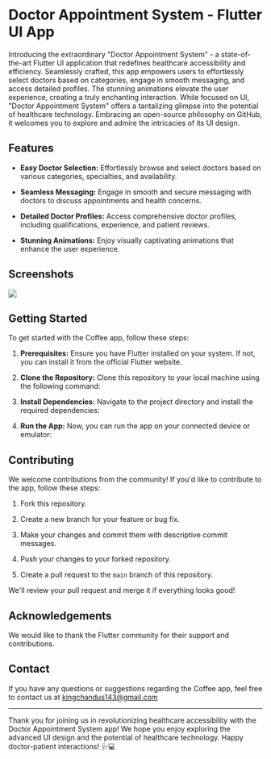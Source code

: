 # Doctor Appointment System - Flutter UI App


Introducing the extraordinary "Doctor Appointment System" - a state-of-the-art Flutter UI application that redefines healthcare accessibility and efficiency. Seamlessly crafted, this app empowers users to effortlessly select doctors based on categories, engage in smooth messaging, and access detailed profiles. The stunning animations elevate the user experience, creating a truly enchanting interaction. While focused on UI, "Doctor Appointment System" offers a tantalizing glimpse into the potential of healthcare technology. Embracing an open-source philosophy on GitHub, it welcomes you to explore and admire the intricacies of its UI design.

## Features

- **Easy Doctor Selection:** Effortlessly browse and select doctors based on various categories, specialties, and availability.

- **Seamless Messaging:** Engage in smooth and secure messaging with doctors to discuss appointments and health concerns.

- **Detailed Doctor Profiles:** Access comprehensive doctor profiles, including qualifications, experience, and patient reviews.

- **Stunning Animations:** Enjoy visually captivating animations that enhance the user experience.

## Screenshots

<img src="./ui.png">

## Getting Started

To get started with the Coffee app, follow these steps:

1. **Prerequisites:** Ensure you have Flutter installed on your system. If not, you can install it from the official Flutter website.

2. **Clone the Repository:** Clone this repository to your local machine using the following command:


3. **Install Dependencies:** Navigate to the project directory and install the required dependencies:


4. **Run the App:** Now, you can run the app on your connected device or emulator:


## Contributing

We welcome contributions from the community! If you'd like to contribute to the app, follow these steps:

1. Fork this repository.

2. Create a new branch for your feature or bug fix.

3. Make your changes and commit them with descriptive commit messages.

4. Push your changes to your forked repository.

5. Create a pull request to the `main` branch of this repository.

We'll review your pull request and merge it if everything looks good!


## Acknowledgements

We would like to thank the Flutter community for their support and contributions.

## Contact

If you have any questions or suggestions regarding the Coffee app, feel free to contact us at kingchandus143@gmail.com 

---
Thank you for joining us in revolutionizing healthcare accessibility with the Doctor Appointment System app! We hope you enjoy exploring the advanced UI design and the potential of healthcare technology. Happy doctor-patient interactions! 🩺💻

